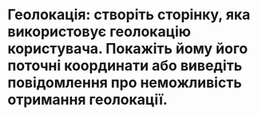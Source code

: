 # Геолокація: cтворіть сторінку, яка використовує геолокацію користувача. Покажіть йому його поточні координати або виведіть повідомлення про неможливість отримання геолокації.
